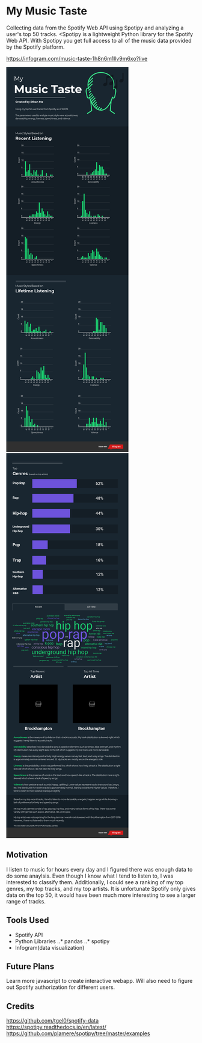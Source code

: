 # My Music Taste
Collecting data from the Spotify Web API using Spotipy and analyzing a user's top 50 tracks.
<Spotipy is a lightweight Python library for the Spotify Web API. With Spotipy you get full access to all of the music data provided by the Spotify platform.

https://infogram.com/music-taste-1h8n6m1llv9m6xo?live

![](images/page-1.png)
![](images/page-2.png)

## Motivation

 I listen to music for hours every day and I figured there was enough data to do some anaylsis. Even though I know what I tend to listen to, I was interested to classify them. Additionally, I could see a ranking of my top genres, my top tracks, and my top artists. It is unfortunate Spotify only gives data on the top 50, it would have been much more interesting to see a larger range of tracks.

## Tools Used

  * Spotify API
  * Python Libraries
    ..* pandas
    ..* spotipy
  * Infogram(data visualization)

## Future Plans
Learn more javascript to create interactive webapp. Will also need to figure out Spotify authorization for different users.

## Credits
https://github.com/tgel0/spotify-data
https://spotipy.readthedocs.io/en/latest/
https://github.com/plamere/spotipy/tree/master/examples
